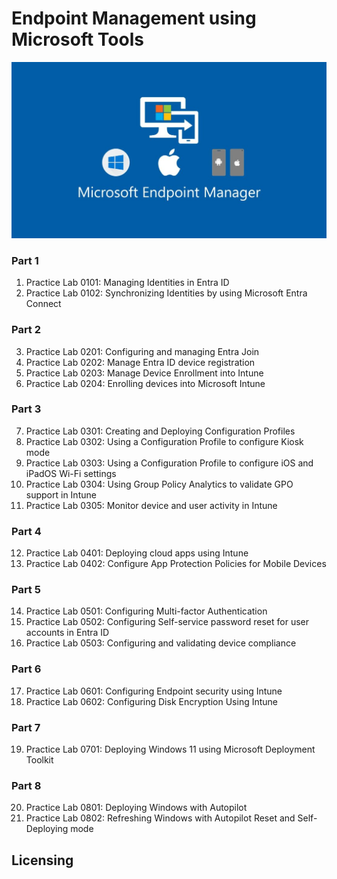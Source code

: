 # Endpoint Management using Microsoft Tools

![Microsoft Intune and Management](https://github.com/bqazi/endpoint_management/blob/main/endpoint.jpg)
### Part 1
1. Practice Lab 0101: Managing Identities in Entra ID
2. Practice Lab 0102: Synchronizing Identities by using Microsoft Entra Connect

### Part 2
3. Practice Lab 0201: Configuring and managing Entra Join
4. Practice Lab 0202: Manage Entra ID device registration
5. Practice Lab 0203: Manage Device Enrollment into Intune
6. Practice Lab 0204: Enrolling devices into Microsoft Intune

### Part 3
7. Practice Lab 0301: Creating and Deploying Configuration Profiles
8. Practice Lab 0302: Using a Configuration Profile to configure Kiosk mode
9. Practice Lab 0303: Using a Configuration Profile to configure iOS and iPadOS Wi-Fi settings
10. Practice Lab 0304: Using Group Policy Analytics to validate GPO support in Intune
11. Practice Lab 0305: Monitor device and user activity in Intune

### Part 4
12. Practice Lab 0401: Deploying cloud apps using Intune
13. Practice Lab 0402: Configure App Protection Policies for Mobile Devices

### Part 5
14. Practice Lab 0501: Configuring Multi-factor Authentication
15. Practice Lab 0502: Configuring Self-service password reset for user accounts in Entra ID
16. Practice Lab 0503: Configuring and validating device compliance

### Part 6
17. Practice Lab 0601: Configuring Endpoint security using Intune
18. Practice Lab 0602: Configuring Disk Encryption Using Intune

### Part 7
19. Practice Lab 0701: Deploying Windows 11 using Microsoft Deployment Toolkit

### Part 8
20. Practice Lab 0801: Deploying Windows with Autopilot
21. Practice Lab 0802: Refreshing Windows with Autopilot Reset and Self-Deploying mode 



## Licensing
